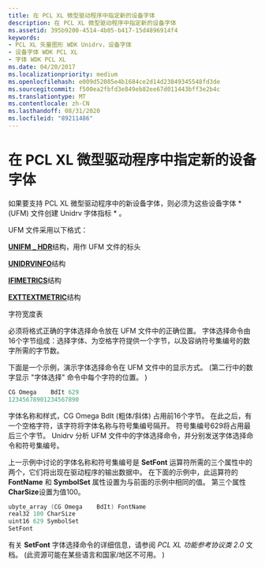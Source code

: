 ```yaml
---
title: 在 PCL XL 微型驱动程序中指定新的设备字体
description: 在 PCL XL 微型驱动程序中指定新的设备字体
ms.assetid: 395b9200-4514-4b05-b417-15d4896914f4
keywords:
- PCL XL 矢量图形 WDK Unidrv，设备字体
- 设备字体 WDK PCL XL
- 字体 WDK PCL XL
ms.date: 04/20/2017
ms.localizationpriority: medium
ms.openlocfilehash: e009d52085e4b1684ce2d14d23849345548fd3de
ms.sourcegitcommit: f500ea2fbfd3e849eb82ee67d011443bff3e2b4c
ms.translationtype: MT
ms.contentlocale: zh-CN
ms.lasthandoff: 08/31/2020
ms.locfileid: "89211486"
---
```

# <a name="specifying-new-device-fonts-in-pcl-xl-minidrivers"></a>在 PCL XL 微型驱动程序中指定新的设备字体





如果要支持 PCL XL 微型驱动程序中的新设备字体，则必须为这些设备字体 * (UFM) 文件创建 Unidrv 字体指标 * 。

UFM 文件采用以下格式：

[**UNIFM \_ HDR**](/windows-hardware/drivers/ddi/prntfont/ns-prntfont-_unifm_hdr)结构，用作 UFM 文件的标头

[**UNIDRVINFO**](/windows-hardware/drivers/ddi/prntfont/ns-prntfont-_unidrvinfo)结构

[**IFIMETRICS**](/windows/win32/api/winddi/ns-winddi-_ifimetrics)结构

[**EXTTEXTMETRIC**](/windows-hardware/drivers/ddi/prntfont/ns-prntfont-_exttextmetric)结构

字符宽度表

必须将格式正确的字体选择命令放在 UFM 文件中的正确位置。 字体选择命令由16个字节组成：选择字体、为空格字符提供一个字节，以及容纳符号集编号的数字所需的字节数。

下面是一个示例，演示字体选择命令在 UFM 文件中的显示方式。  (第二行中的数字显示 "字体选择" 命令中每个字符的位置。 ) 

```cpp
CG Omega    BdIt 629
12345678901234567890
```

字体名称和样式，CG Omega BdIt (粗体/斜体) 占用前16个字节。 在此之后，有一个空格字符，该字符将字体名称与符号集编号隔开。 符号集编号629将占用最后三个字节。 Unidrv 分析 UFM 文件中的字体选择命令，并分别发送字体选择命令和符号集编号。

上一示例中讨论的字体名称和符号集编号是 **SetFont** 运算符所需的三个属性中的两个，它们将出现在驱动程序的输出数据中。 在下面的示例中，此运算符的 **FontName** 和 **SymbolSet** 属性设置为与前面的示例中相同的值。 第三个属性 **CharSize**设置为值100。

```cpp
ubyte_array (CG Omega    BdIt) FontName
real32 100 CharSize
uint16 629 SymbolSet
SetFont
```

有关 **SetFont** 字体选择命令的详细信息，请参阅 *PCL XL 功能参考协议类 2.0* 文档。  (此资源可能在某些语言和国家/地区不可用。 ) 

 

